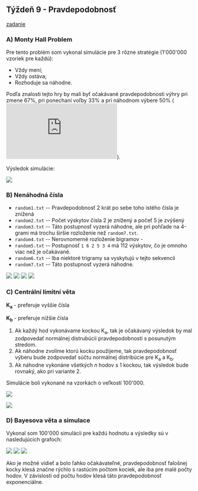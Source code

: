 ## Týždeň 9 - Pravdepodobnosť
[zadanie](https://www.fi.muni.cz/~xpelanek/IV122/zadani/zadani-pravdepodobnost.pdf)

### A) Monty Hall Problem

Pre tento problém som vykonal simulácie pre 3 rôzne stratégie (1'000'000 vzoriek pre každú):
* Vždy mení;
* Vždy ostáva;
* Rozhoduje sa náhodne.

Podľa znalosti tejto hry by mali byť očakávané pravdepodobnosti výhry
pri zmene 67%, pri ponechaní voľby 33% a pri náhodnom výbere 50% (![](http://www.sciweavers.org/tex2img.php?eq=0.5%20%5Ctimes%200.67%20%2B%200.5%20%5Ctimes%200.33%20%3D%200.5&bc=White&fc=Black&im=jpg&fs=12&ff=arev&edit=0)).

Výsledok simulácie:

![](results/w9_A__monty_hall_distribution_1.png)

### B) Nenáhodná čísla

* `random1.txt` -- Pravdepodobnosť 2 krát po sebe toho istého čísla je znížená
* `random2.txt` -- Počet výskytov čísla 2 je znížený a počeť 5 je zvýšený
* `random3.txt` -- Táto postupnosť vyzerá náhodne, ale pri pohľade na 4-grami má trochu širšie rozloženie než `random7.txt`.
* `random4.txt` -- Nerovnomerné rozloženie bigramov - 
* `random5.txt` -- Postupnosť `1 6 2 5 3 4` má 112 výskytov, čo je omnoho viac než je očakávané.
* `random6.txt` -- Iba niektoré trigramy sa vyskytujú v tejto sekvencíi
* `random7.txt` -- Táto postupnosť vyzerá náhodne.

![](results/w9_B__1-grams_1.png)
![](results/w9_B__2-grams_1.png)
![](results/w9_B__3-grams_1.png)
![](results/w9_B__4-grams_1.png)

### C) Centrální limitní věta

__K<sub>a</sub>__ - preferuje vyššie čísla

__K<sub>b</sub>__ - preferuje nižšie čísla

1. Ak každý hod vykonávame kockou K<sub>a</sub>, tak je očakávaný výsledok by 
mal zodpovedať normálnej distrubúcii pravdepodobnosti s posunutým stredom.
1. Ak náhodne zvolíme ktorú kocku použijeme, tak pravdepodobnosť výberu bude 
zodpovedať súčtu normálnej distribúcie pre K<sub>a</sub> a K<sub>b</sub>.
1. Ak náhodne vykonáne všetkých _n_ hodov s 1 kockou, tak výsledok bude rovnaký, 
ako pri variante 2.

Simulácie boli vykonané na vzorkách o veľkosti 100'000.

![](results/w9_C__test_20_1.png)

![](results/w9_C__test_100_1.png)

### D) Bayesova věta a simulace

Vykonal som 100'000 simulácii pre každú hodnotu a výsledky
sú v nasledujúcich grafoch:

![](results/w9_D__samples_N5_1.png)
![](results/w9_D__samples_N20_1.png)
![](results/w9_D__samples_N100_1.png)

Ako je možné vidieť a bolo ľahko očakávateľné, pravdepodobnosť
falošnej kocky klesá značne rýchlo s rastúcim počtom kociek, 
ale iba pre malé počty hodov. V závislosti od počtu hodov klesá 
táto pravdepodobnosť exponenciálne. 